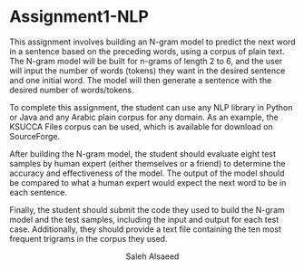# Assignment1-NLP

This assignment involves building an N-gram model to predict the next word in a sentence based on the preceding words, using a corpus of plain text. The N-gram model will be built for n-grams of length 2 to 6, and the user will input the number of words (tokens) they want in the desired sentence and one initial word. The model will then generate a sentence with the desired number of words/tokens.

To complete this assignment, the student can use any NLP library in Python or Java and any Arabic plain corpus for any domain. As an example, the KSUCCA Files corpus can be used, which is available for download on SourceForge.

After building the N-gram model, the student should evaluate eight test samples by human expert (either themselves or a friend) to determine the accuracy and effectiveness of the model. The output of the model should be compared to what a human expert would expect the next word to be in each sentence.

Finally, the student should submit the code they used to build the N-gram model and the test samples, including the input and output for each test case. Additionally, they should provide a text file containing the ten most frequent trigrams in the corpus they used.

<center>Saleh Alsaeed</center>
